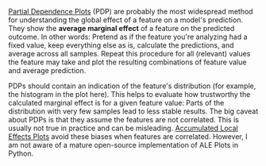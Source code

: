 [Partial Dependence Plots](https://christophm.github.io/interpretable-ml-book/pdp.html) (PDP) are probably the most widespread method for understanding the global effect of a feature on a model's prediction. They show the **average marginal effect** of a feature on the predicted outcome. In other words: Pretend as if the feature you're analyzing had a fixed value, keep everything else as is, calculate the predictions, and average across all samples. Repeat this procedure for all (relevant) values the feature may take and plot the resulting combinations of feature value and average prediction.

PDPs should contain an indication of the feature's distribution (for example, the histogram in the plot here). This helps to evaluate how trustworthy the calculated marginal effect is for a given feature value: Parts of the distribution with very few samples lead to less stable results. The big caveat about PDPs is that they assume the features are not correlated. This is usually not true in practice and can be misleading. [Accumulated Local Effects Plots](https://christophm.github.io/interpretable-ml-book/ale.html) avoid these biases when features are correlated. However, I am not aware of a mature open-source implementation of ALE Plots in Python.
